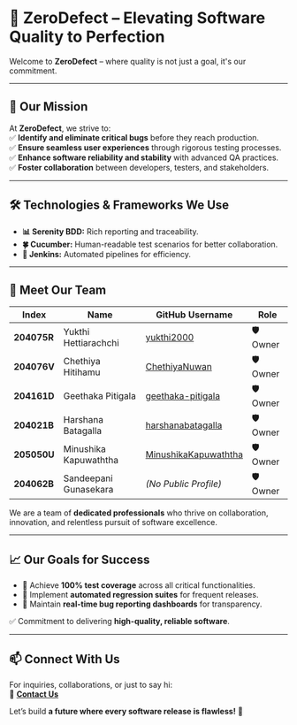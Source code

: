 # 🚀 **ZeroDefect** – Elevating Software Quality to Perfection  

Welcome to **ZeroDefect** – where quality is not just a goal, it's our commitment.

---

## 🎯 **Our Mission**  
At **ZeroDefect**, we strive to:  
✅ **Identify and eliminate critical bugs** before they reach production.  
✅ **Ensure seamless user experiences** through rigorous testing processes.  
✅ **Enhance software reliability and stability** with advanced QA practices.  
✅ **Foster collaboration** between developers, testers, and stakeholders.  

---

## 🛠️ **Technologies & Frameworks We Use**  
- **📊 Serenity BDD:** Rich reporting and traceability.  
- **🍀 Cucumber:** Human-readable test scenarios for better collaboration.  
- **🧪 Jenkins:** Automated pipelines for efficiency.  

---

## 👥 **Meet Our Team**  

| **Index** | **Name**              | **GitHub Username**    | **Role**  |  
|-----------|------------------------|-------------------------|---------|  
| **204075R** | Yukthi Hettiarachchi | [yukthi2000](https://github.com/yukthi2000) | 🛡️ Owner |  
| **204076V** | Chethiya Hitihamu    | [ChethiyaNuwan](https://github.com/ChethiyaNuwan) | 🛡️ Owner |  
| **204161D** | Geethaka Pitigala    | [geethaka-pitigala](https://github.com/geethaka-pitigala) | 🛡️ Owner |  
| **204021B** | Harshana Batagalla   | [harshanabatagalla](https://github.com/harshanabatagalla) | 🛡️ Owner |  
| **205050U** | Minushika Kapuwaththa | [MinushikaKapuwaththa](https://github.com/MinushikaKapuwaththa) | 🛡️ Owner |  
| **204062B** | Sandeepani Gunasekara | *(No Public Profile)* | 🛡️ Owner |  

We are a team of **dedicated professionals** who thrive on collaboration, innovation, and relentless pursuit of software excellence.  

---

## 📈 **Our Goals for Success**  
- 📌 Achieve **100% test coverage** across all critical functionalities.  
- 📌 Implement **automated regression suites** for frequent releases.  
- 📌 Maintain **real-time bug reporting dashboards** for transparency.  


✅ Commitment to delivering **high-quality, reliable software**.  

---

## 📫 **Connect With Us**  
For inquiries, collaborations, or just to say hi:  
📧 **[Contact Us](mailto:contact@zerodefect.qa)**  

Let’s build **a future where every software release is flawless!** 🚀  
